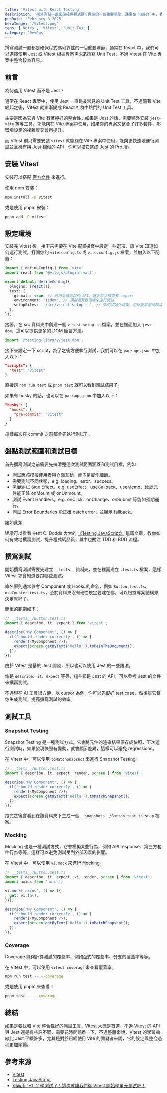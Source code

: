```yaml
---
title: 'Vitest with React Testing'
description: '撰寫測試一直都是確保程式碼可靠性的一個重要環節，通常在 React 中，我們可以選擇使用 Jest 或 Vitest 根據專案需求來撰寫 Unit Test，不過 Vitest 在 Vite 專案中整合較為容易。'
pubDate: 'February 8 2025'
heroImage: '/Vitest.png'
tags: ['Notes', 'Vitest', 'Unit-Test']
category: 'DevOps'
---
```


撰寫測試一直都是確保程式碼可靠性的一個重要環節，通常在 React 中，我們可以選擇使用 Jest 或 Vitest 根據專案需求來撰寫 Unit Test，不過 Vitest 在 Vite 專案中整合較為容易。

## 前言

為何選用 Vitest 而不是 Jest？

通常在 React 專案中，使用 Jest 一直是最常見的 Unit Test 工具，不過隨著 Vite 崛起之後，Vitest 就漸漸變成 React 社群中熱門的 Unit Test 工具。

主要是因為它與 Vite 有著極好的整合性，如果是 Jest 的話，需要額外安裝 `jest-vite` 等等工具，才能夠在 Vite 專案中使用，如果你的專案又整合了許多套件，那環境設定的複雜度又會再提升。

而 Vitest 則只需要安裝 `vitest` 就能夠在 Vite 專案中使用，能夠更快速地運行測試並且擁有與 Jest 相似的 API，你可以把它當成 Jest 的 Pro 版。

## 安裝 Vitest

安裝可以搭配 [官方文件](https://vitest.dev/guide/) 來進行。

使用 npm 安裝：
```bash
npm install -D vitest
```

或是使用 pnpm 安裝：
```bash
pnpm add -D vitest
```

## 設定環境

安裝完 Vitest 後，接下來需要在 Vite 配置檔案中設定一些選項，讓 Vite 知道如何運行測試。打開你的 `vite.config.ts` 或 `vite.config.js` 檔案，並加入以下配置：

```ts
import { defineConfig } from 'vite';
import react from '@vitejs/plugin-react';

export default defineConfig({
  plugins: [react()],
  test: {
    globals: true, // 啟用全域測試的 API，避免每次都需要 import
    environment: 'jsdom', // 模擬瀏覽器環境來運行測試
    setupFiles: './src/vitest.setup.ts', // 你的初始化檔案，用來設置測試環境
  },
});
```

接著，在 src 資料夾中創建一個 `vitest.setup.ts` 檔案，並在裡面加入 `jest-dom`，這可以提供更多的 DOM 斷言方法。

```ts
import '@testing-library/jest-dom';
```

接下來設定一下 script，為了之後方便執行測試，我們可以在 `package.json` 中加入以下：

```json
"scripts": {
  "test": "vitest"
}
```

直接跑 `npm run test` 或 `pnpm test` 就可以看到測試結果了。

如果有 husky 的話，也可以在 `package.json` 中加入以下：

```json
"husky": {
  "hooks": {
    "pre-commit": "vitest"
  }
}
```

這樣每次在 commit 之前都會先執行測試了。

## 盤點測試範圍和測試目標

首先撰寫測試之前需要先搞清楚這次測試範圍涵蓋和測試目標，例如：

* 測試應該模擬使用者與介面互動，而不是實作細節。
* 需要測試不同狀態，e.g. loading、error、success。
* 需要測試 Side Effect，e.g. useEffect、useCallback、useMemo，確認元件能正確 onMount 或 onUnmount。
* 測試 Event Handlers，e.g. onClick、onChange、onSubmit 等能如預期運行。
* 測試 Error Boundaries 能正確 catch error，並顯示 fallback。

諸如此類

建議可以看看 Kent C. Dodds 大大的 [《Testing JavaScript》](https://www.testingjavascript.com/) 這篇文章，教你如何有效地撰寫測試，提升程式碼品質，其中也關注 TDD 和 BDD 流程。

## 撰寫測試

開始撰寫測試需要先建立 `__tests__` 資料夾，並在裡面建立 `.test.ts` 檔案，這樣 Vitest 才會知道要跑哪些測試。

命名原則通常參考 Component 或 Hooks 的命名，例如 `Button.test.ts`、`useCounter.test.ts`，至於資料夾沒有硬性規定要建在哪，可以根據專案結構來決定就好了。

簡單的範例如下：

```ts
// __tests__/Button.test.ts
import { describe, it, expect } from 'vitest';

describe('My Component', () => {
  it('should render correctly', () => {
    render(<MyComponent />);
    expect(screen.getByText('Hello')).toBeInTheDocument();
  });
});
```

由於 Vitest 是基於 Jest 開發，所以也可以使用 Jest 的一些語法。

像是 `describe`、`it`、`expect` 等等，這些都是 Jest 的 API，可以參考 Jest 的文件來撰寫測試。

不過現在 AI 工具很方便，以 cursor 為例，你可以先擬好 test case，然後讓它幫你生成測試，提高撰寫測試的效率。

## 測試工具

### Snapshot Testing

Snapshot Testing 是一種測試方式，它會將元件的渲染結果保存成快照，下次運行測試時，如果發現快照有變動，就會顯示差異，這樣可以避免 regressions。

在 Vitest 中，可以使用 `toMatchSnapshot` 來進行 Snapshot Testing。

```ts
// __tests__/Button.test.ts
import { describe, it, expect, render, screen } from 'vitest';

describe('My Component', () => {
  it('should render correctly', () => {
    render(<MyComponent />);
    expect(screen.getByText('Hello')).toMatchSnapshot();
  });
});
```

跑完之後會看到在該資料夾下生成一個 `__snapshots__/Button.test.ts.snap` 檔案。

### Mocking

Mocking 也是一種測試方式，它會模擬某些行為，例如 API response、第三方套件行為等等，這樣可以避免測試受到外部因素的影響。

在 Vitest 中，可以使用 `vi.mock` 來進行 Mocking。

```ts
// __tests__/Button.test.ts
import { describe, it, expect, vi, render, screen } from 'vitest';
import axios from 'axios';

vi.mock('axios', () => ({
  get: vi.fn(),
}));

describe('My Component', () => {
  it('should render correctly', () => {
    render(<MyComponent />);
    expect(screen.getByText('Hello')).toMatchSnapshot();
  });
});
```

### Coverage

Coverage 能夠計算測試的覆蓋率，例如函式的覆蓋率、分支的覆蓋率等等。

在 Vitest 中，可以使用 `vitest coverage` 來查看覆蓋率。

```bash
npm run test -- --coverage
```

或是使用 pnpm 來查看：
```bash
pnpm test -- --coverage
```

## 總結

如果是要找和 Vite 整合性好的測試工具，Vitest 大概是首選，不過 Vitest 的 API 與 Jest 還是有些許不同，需要花時間熟悉一下，不過整體來說，Vitest 的學習曲線比 Jest 平緩許多，尤其是對於已經使用 Vite 的開發者來說，它的設定與整合過程更加順暢。

## 參考來源

* [Vitest](https://vitest.dev/)
* [Testing JavaScript](https://www.testingjavascript.com/)
* [別再用 1+1=2 學測試了！這次就讓我們從 Vitest 開始學單元測試吧！](https://israynotarray.com/vitest/20230420/4055762937/)